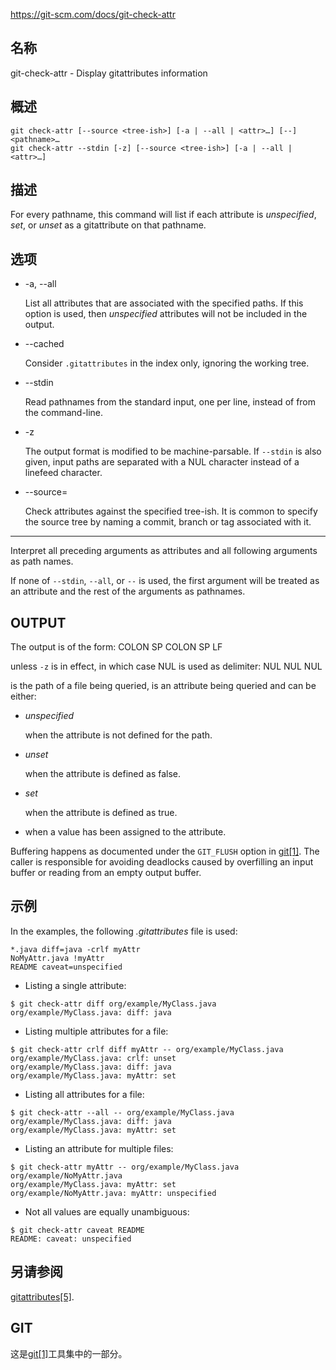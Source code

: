 https://git-scm.com/docs/git-check-attr

## 名称

git-check-attr - Display gitattributes information

## 概述

```
git check-attr [--source <tree-ish>] [-a | --all | <attr>…] [--] <pathname>…
git check-attr --stdin [-z] [--source <tree-ish>] [-a | --all | <attr>…]
```

## 描述

For every pathname, this command will list if each attribute is *unspecified*, *set*, or *unset* as a gitattribute on that pathname.

## 选项

- -a, --all

  List all attributes that are associated with the specified paths. If this option is used, then *unspecified* attributes will not be included in the output.

- --cached

  Consider `.gitattributes` in the index only, ignoring the working tree.

- --stdin

  Read pathnames from the standard input, one per line, instead of from the command-line.

- -z

  The output format is modified to be machine-parsable. If `--stdin` is also given, input paths are separated with a NUL character instead of a linefeed character.

- --source=<tree-ish>

  Check attributes against the specified tree-ish. It is common to specify the source tree by naming a commit, branch or tag associated with it.

- --

  Interpret all preceding arguments as attributes and all following arguments as path names.

If none of `--stdin`, `--all`, or `--` is used, the first argument will be treated as an attribute and the rest of the arguments as pathnames.

## OUTPUT

The output is of the form: <path> COLON SP <attribute> COLON SP <info> LF

unless `-z` is in effect, in which case NUL is used as delimiter: <path> NUL <attribute> NUL <info> NUL

<path> is the path of a file being queried, <attribute> is an attribute being queried and <info> can be either:

- *unspecified*

  when the attribute is not defined for the path.

- *unset*

  when the attribute is defined as false.

- *set*

  when the attribute is defined as true.

- <value>

  when a value has been assigned to the attribute.

Buffering happens as documented under the `GIT_FLUSH` option in [git[1]](../git). The caller is responsible for avoiding deadlocks caused by overfilling an input buffer or reading from an empty output buffer.

## 示例

In the examples, the following *.gitattributes* file is used:

```
*.java diff=java -crlf myAttr
NoMyAttr.java !myAttr
README caveat=unspecified
```

- Listing a single attribute:

```
$ git check-attr diff org/example/MyClass.java
org/example/MyClass.java: diff: java
```

- Listing multiple attributes for a file:

```
$ git check-attr crlf diff myAttr -- org/example/MyClass.java
org/example/MyClass.java: crlf: unset
org/example/MyClass.java: diff: java
org/example/MyClass.java: myAttr: set
```

- Listing all attributes for a file:

```
$ git check-attr --all -- org/example/MyClass.java
org/example/MyClass.java: diff: java
org/example/MyClass.java: myAttr: set
```

- Listing an attribute for multiple files:

```
$ git check-attr myAttr -- org/example/MyClass.java org/example/NoMyAttr.java
org/example/MyClass.java: myAttr: set
org/example/NoMyAttr.java: myAttr: unspecified
```

- Not all values are equally unambiguous:

```
$ git check-attr caveat README
README: caveat: unspecified
```

## 另请参阅

[gitattributes[5]](../../5/gitattributes).

## GIT

  这是[git[1]](../../Git)工具集中的一部分。